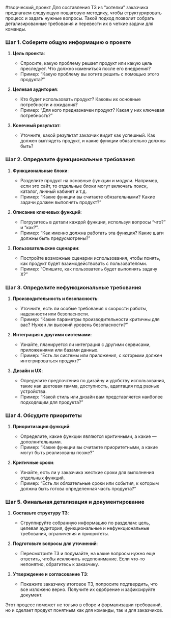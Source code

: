 #творческий_проект
Для составления ТЗ из “хотелки” заказчика предлагаем следующую пошаговую методику, чтобы структурировать процесс и задать нужные вопросы. Такой подход позволит собрать детализированные требования и перевести их в четкие задачи для команды.

### Шаг 1. Соберите общую информацию о проекте

1. **Цель проекта**: 
   - Спросите, какую проблему решает продукт или какую цель преследует. Что должно измениться после его внедрения?
   - Пример: “Какую проблему вы хотите решить с помощью этого продукта?”

2. **Целевая аудитория**:
   - Кто будет использовать продукт? Каковы их основные потребности и ожидания?
   - Пример: “Для кого предназначен продукт? Какая у них ключевая потребность?”

3. **Конечный результат**:
   - Уточните, какой результат заказчик видит как успешный. Как должен выглядеть продукт, и какие функции обязательно должны быть?

### Шаг 2. Определите функциональные требования

1. **Функциональные блоки**:
   - Разделите продукт на основные функции и модули. Например, если это сайт, то отдельные блоки могут включать поиск, каталог, личный кабинет и т.д.
   - Пример: “Какие функции вы считаете обязательными? Какие задачи должен выполнять продукт?”

2. **Описание ключевых функций**:
   - Погрузитесь в детали каждой функции, используя вопросы “что?” и “как?”.
   - Пример: “Как именно должна работать эта функция? Какие шаги должны быть предусмотрены?”

3. **Пользовательские сценарии**:
   - Постройте возможные сценарии использования, чтобы понять, как продукт будет взаимодействовать с пользователями.
   - Пример: “Опишите, как пользователь будет выполнять задачу X?”

### Шаг 3. Определите нефункциональные требования

1. **Производительность и безопасность**:
   - Уточните, есть ли особые требования к скорости работы, надежности или безопасности.
   - Пример: “Какие параметры производительности критичны для вас? Нужен ли высокий уровень безопасности?”

2. **Интеграция с другими системами**:
   - Узнайте, планируется ли интеграция с другими сервисами, приложениями или базами данных.
   - Пример: “Есть ли системы или приложения, с которыми должен интегрироваться продукт?”

3. **Дизайн и UX**:
   - Определите предпочтения по дизайну и удобству использования, такие как цветовая гамма, доступность, адаптация под разные устройства.
   - Пример: “Какой стиль или дизайн вам представляется наиболее подходящим для продукта?”

### Шаг 4. Обсудите приоритеты

1. **Приоритизация функций**:
   - Определите, какие функции являются критичными, а какие — дополнительными.
   - Пример: “Какие функции вы считаете приоритетными, а какие могут быть реализованы позже?”

2. **Критичные сроки**:
   - Узнайте, есть ли у заказчика жесткие сроки для выполнения отдельных функций.
   - Пример: “Есть ли обязательные сроки или события, к которым должна быть готова определенная часть продукта?”

### Шаг 5. Финальная детализация и документирование

1. **Составьте структуру ТЗ**:
   - Сгруппируйте собранную информацию по разделам: цель, целевая аудитория, функциональные и нефункциональные требования, ограничения и приоритеты.

2. **Подготовьте вопросы для уточнений**:
   - Пересмотрите ТЗ и подумайте, на какие вопросы нужно еще ответить, чтобы исключить недопонимание. Если что-то непонятно, обратитесь к заказчику.

3. **Утверждение и согласование ТЗ**:
   - Покажите заказчику итоговое ТЗ, попросите подтвердить, что все изложено верно. Получите их одобрение и зафиксируйте документ.

Этот процесс поможет не только в сборе и формализации требований, но и сделает продукт понятным как для команды, так и для заказчиков.